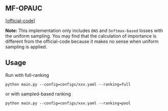 

## MF-OPAUC

[[official-code](https://github.com/swt-user/WWW_2023_code)]

**Note:** This implementation only includes `DNS` and `Softmax-based` losses with the uniform sampling. You may find that the calculation of importance is different from the official-code because it makes no sense when uniform sampling is applied.


## Usage

Run with full-ranking

    python main.py --config=configs/xxx.yaml --ranking=full

or with sampled-based ranking

    python main.py --config=configs/xxx.yaml --ranking=pool